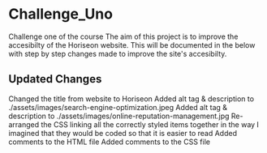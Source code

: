 # Challenge_Uno
Challenge one of the course
The aim of this project is to improve the accesibilty of the Horiseon website.
This will be documented in the below with step by step changes made to improve the site's accesibilty.

## Updated Changes
Changed the title from website to Horiseon
Added alt tag & description to ./assets/images/search-engine-optimization.jpeg
Added alt tag & description to ./assets/images/online-reputation-management.jpg
Re-arranged the CSS linking all the correctly styled items together in the way I imagined that they would be coded so that it is easier to read
Added comments to the HTML file
Added comments to the CSS file



